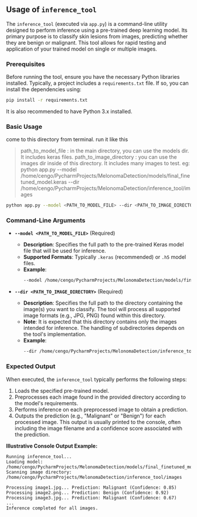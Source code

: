 ## Usage of `inference_tool`

The `inference_tool` (executed via `app.py`) is a command-line utility designed to perform inference using a pre-trained deep learning model. Its primary purpose is to classify skin lesions from images, predicting whether they are benign or malignant. This tool allows for rapid testing and application of your trained model on single or multiple images.

### Prerequisites

Before running the tool, ensure you have the necessary Python libraries installed. Typically, a project includes a `requirements.txt` file. If so, you can install the dependencies using:
```bash
pip install -r requirements.txt
```
It is also recommended to have Python 3.x installed.

### Basic Usage

come to this directory from terminal. run it like this
> path_to_model_file : in the main directory, you can use the models dir. It includes keras files.
> path_to_image_directory : you can use the images dir inside of this directory. It includes many images to test.
> eg: python app.py --model /home/cengo/PycharmProjects/MelonomaDetection/models/final_finetuned_model.keras --dir /home/cengo/PycharmProjects/MelonomaDetection/inference_tool/images


```bash
python app.py --model <PATH_TO_MODEL_FILE> --dir <PATH_TO_IMAGE_DIRECTORY>
```

### Command-Line Arguments

* **`--model <PATH_TO_MODEL_FILE>`** (Required)
    * **Description**: Specifies the full path to the pre-trained Keras model file that will be used for inference.
    * **Supported Formats**: Typically `.keras` (recommended) or `.h5` model files.
    * **Example**:
        ```bash
        --model /home/cengo/PycharmProjects/MelonomaDetection/models/final_finetuned_model.keras
        ```

* **`--dir <PATH_TO_IMAGE_DIRECTORY>`** (Required)
    * **Description**: Specifies the full path to the directory containing the image(s) you want to classify. The tool will process all supported image formats (e.g., JPG, PNG) found within this directory.
    * **Note**: It is expected that this directory contains only the images intended for inference. The handling of subdirectories depends on the tool's implementation.
    * **Example**:
        ```bash
        --dir /home/cengo/PycharmProjects/MelonomaDetection/inference_tool/images
        ```

### Expected Output

When executed, the `inference_tool` typically performs the following steps:

1.  Loads the specified pre-trained model.
2.  Preprocesses each image found in the provided directory according to the model's requirements.
3.  Performs inference on each preprocessed image to obtain a prediction.
4.  Outputs the prediction (e.g., "Malignant" or "Benign") for each processed image. This output is usually printed to the console, often including the image filename and a confidence score associated with the prediction.

**Illustrative Console Output Example:**
```
Running inference_tool...
Loading model: /home/cengo/PycharmProjects/MelonomaDetection/models/final_finetuned_model.keras
Scanning image directory: /home/cengo/PycharmProjects/MelonomaDetection/inference_tool/images

Processing image1.jpg... Prediction: Malignant (Confidence: 0.85)
Processing image2.png... Prediction: Benign (Confidence: 0.92)
Processing image3.jpg... Prediction: Malignant (Confidence: 0.67)
...
Inference completed for all images.
```
 
 
